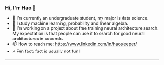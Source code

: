 ### Hi, I'm Hao 👋

<!--
**huynhnhathao/huynhnhathao** is a ✨ _special_ ✨ repository because its `README.md` (this file) appears on your GitHub profile.
-->

- 🔭 I’m currently an undergraduate student, my major is data science. 
- 🌱 I study machine learning, probability and linear algebra.
- 👯 I’m working on a project about free training neural architecture search. My expectation is that people can use it to search for good neural architectures in seconds.
- 📫 How to reach me: https://www.linkedin.com/in/haosleeper/
- ⚡ Fun fact: fact is usually not fun!
---
